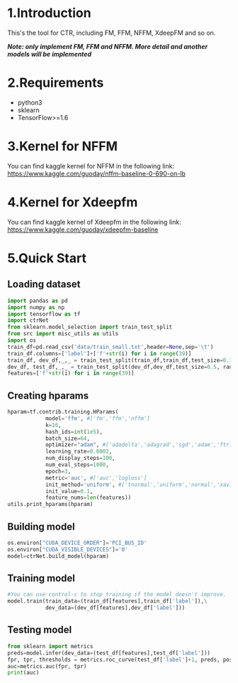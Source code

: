# 1.Introduction

This's the tool for CTR, including FM, FFM, NFFM, XdeepFM and so on. 

***Note: only implement FM, FFM and NFFM. More detail and another models will be implemented***



# 2.Requirements

- python3
- sklearn
- TensorFlow>=1.6

# 3.Kernel for NFFM
You can find kaggle kernel for NFFM in the following link: 
https://www.kaggle.com/guoday/nffm-baseline-0-690-on-lb

# 4.Kernel for Xdeepfm
You can find kaggle kernel of Xdeepfm in the following link: 
https://www.kaggle.com/guoday/xdeepfm-baseline

#  5.Quick Start

## Loading dataset

```python
import pandas as pd
import numpy as np
import tensorflow as tf
import ctrNet
from sklearn.model_selection import train_test_split
from src import misc_utils as utils
import os
train_df=pd.read_csv('data/train_small.txt',header=None,sep='\t')
train_df.columns=['label']+['f'+str(i) for i in range(39)]
train_df, dev_df,_,_ = train_test_split(train_df,train_df,test_size=0.1, random_state=2019)
dev_df, test_df,_,_ = train_test_split(dev_df,dev_df,test_size=0.5, random_state=2019)
features=['f'+str(i) for i in range(39)]
```

##  Creating hparams

```python
hparam=tf.contrib.training.HParams(
            model='ffm', #['fm','ffm','nffm']
            k=16,
            hash_ids=int(1e5),
            batch_size=64,
            optimizer="adam", #['adadelta','adagrad','sgd','adam','ftrl','gd','padagrad','pgd','rmsprop']
            learning_rate=0.0002,
            num_display_steps=100,
            num_eval_steps=1000,
            epoch=3,
            metric='auc', #['auc','logloss']
            init_method='uniform', #['tnormal','uniform','normal','xavier_normal','xavier_uniform','he_normal','he_uniform']
            init_value=0.1,
            feature_nums=len(features))
utils.print_hparams(hparam)
```

##  Building model

```python
os.environ["CUDA_DEVICE_ORDER"]='PCI_BUS_ID'
os.environ["CUDA_VISIBLE_DEVICES"]='0'
model=ctrNet.build_model(hparam)
```

## Training model

```python
#You can use control-c to stop training if the model doesn't improve.
model.train(train_data=(train_df[features],train_df['label']),\
            dev_data=(dev_df[features],dev_df['label']))
```

## Testing model

```python
from sklearn import metrics
preds=model.infer(dev_data=(test_df[features],test_df['label']))
fpr, tpr, thresholds = metrics.roc_curve(test_df['label']+1, preds, pos_label=2)
auc=metrics.auc(fpr, tpr)
print(auc)
```




